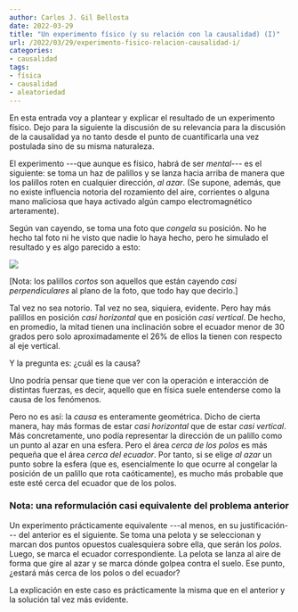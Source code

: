 ```yaml
---
author: Carlos J. Gil Bellosta
date: 2022-03-29
title: "Un experimento físico (y su relación con la causalidad) (I)"
url: /2022/03/29/experimento-fisico-relacion-causalidad-i/
categories:
- causalidad
tags:
- física
- causalidad
- aleatoriedad
---
```


En esta entrada voy a plantear y explicar el resultado de un experimento físico. Dejo para la siguiente la discusión de su relevancia para la discusión de la causalidad ya no tanto desde el punto de cuantificarla una vez postulada sino de su misma naturaleza.

El experimento ---que aunque es físico, habrá de ser _mental_--- es el siguiente: se toma un haz de palillos y se lanza hacia arriba de manera que los palillos roten en cualquier dirección, _al azar_. (Se supone, además, que no existe influencia notoria del rozamiento del aire, corrientes o alguna mano maliciosa que haya activado algún campo electromagnético arteramente).

Según van cayendo, se toma una foto que _congela_ su posición. No he hecho tal foto ni he visto que nadie lo haya hecho, pero he simulado el resultado y es algo parecido a esto:

![](/wp-uploads/2022/03/falling_sticks.png#center)

[Nota: los palillos _cortos_ son aquellos que están cayendo _casi perpendiculares_ al plano de la foto, que todo hay que decirlo.]

Tal vez no sea notorio. Tal vez no sea, siquiera, evidente. Pero hay más palillos en posición _casi horizontal_ que en posición _casi vertical_. De hecho, en promedio, la mitad tienen una inclinación sobre el ecuador menor de 30 grados pero solo aproximadamente el 26% de ellos la tienen con respecto al eje vertical.

Y la pregunta es: ¿cuál es la causa?

Uno podría pensar que tiene que ver con la operación e interacción de distintas fuerzas, es decir, aquello que en física suele entenderse como la causa de los fenómenos.

Pero no es así: la _causa_ es enteramente geométrica. Dicho de cierta manera, hay más formas de estar _casi horizontal_ que de estar _casi vertical_. Más concretamente, uno podía representar la dirección de un palillo como un punto al azar en una esfera. Pero el área _cerca de los polos_ es más pequeña que el área _cerca del ecuador_. Por tanto, si se elige _al azar_ un punto sobre la esfera (que es, esencialmente lo que ocurre al congelar la posición de un palillo que rota caóticamente), es mucho más probable que este esté cerca del ecuador que de los polos.

### Nota: una reformulación casi equivalente del problema anterior

Un experimento prácticamente equivalente ---al menos, en su justificación--- del anterior es el siguiente. Se toma una pelota y se seleccionan y marcan dos puntos opuestos cualesquiera sobre ella, que serán los _polos_. Luego, se marca el ecuador correspondiente. La pelota se lanza al aire de forma que gire al azar y se marca dónde golpea contra el suelo. Ese punto, ¿estará más cerca de los polos o del ecuador?

La explicación en este caso es prácticamente la misma que en el anterior y la solución tal vez más evidente.